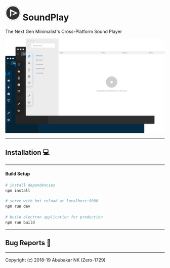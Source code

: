 # ![](static/icons/icon_48x48.png) SoundPlay

The Next Gen Minimalist's Cross-Platform Sound Player

![screenshot](./screenshot.png)

---

## Installation :computer:

---

#### Build Setup

``` bash
# install dependencies
npm install

# serve with hot reload at localhost:9080
npm run dev

# build electron application for production
npm run build
```
---

## Bug Reports :bug:

---

Copyright (c) 2018-19 Abubakar NK (Zero-1729)
